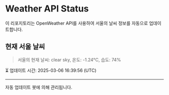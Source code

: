 
# Weather API Status

이 리포지토리는 OpenWeather API를 사용하여 서울의 날씨 정보를 자동으로 업데이트합니다.

## 현재 서울 날씨
> 서울의 현재 날씨: clear sky, 온도: -1.24°C, 습도: 74%

⏳ 업데이트 시간: 2025-03-06 16:39:56 (UTC)

---
자동 업데이트 봇에 의해 관리됩니다.
